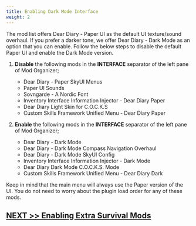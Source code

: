 ```yaml
---
title: Enabling Dark Mode Interface
weight: 2
---
```

The mod list offers Dear Diary - Paper UI as the default UI texture/sound overhaul. If you prefer a darker tone, we offer Dear Diary - Dark Mode as an option that you can enable. Follow the below steps to disable the default Paper UI and enable the Dark Mode version.

1. **Disable** the following mods in the **INTERFACE** separator of the left pane of Mod Organizer;

    - Dear Diary - Paper SkyUI Menus
    - Paper UI Sounds
    - Sovngarde - A Nordic Font
    - Inventory Interface Information Injector - Dear Diary Paper
    - Dear Diary Light Skin for C.O.C.K.S
    - Custom Skills Framework Unified Menu - Dear Diary Paper

2. **Enable** the following mods in the **INTERFACE** separator of the left pane of Mod Organizer;

    - Dear Diary - Dark Mode
    - Dear Diary - Dark Mode Compass Navigation Overhaul
    - Dear Diary - Dark Mode SkyUI Config
    - Inventory Interface Information Injector - Dark Mode
    - Dear Diary Dark Mode C.O.C.K.S. Mode
    - Custom Skills Framework Unified Menu - Dear Diary Dark

Keep in mind that the main menu will always use the Paper version of the UI. You do not need to worry about the plugin load order for any of these mods.

## [NEXT >> Enabling Extra Survival Mods](../survivalmods)
